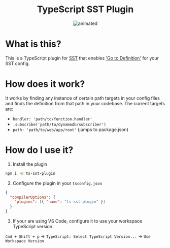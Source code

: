 <h1 align="center">TypeScript SST Plugin</h1>
<p align="center">
  <img src="https://github.com/user-attachments/assets/b6099257-62ae-4bc3-82f7-6a2e39477954" alt="animated" />
</p>

# What is this?

This is a TypeScript plugin for [SST](https://sst.dev/) that enables ['Go to Definition'](https://microsoft.github.io/language-server-protocol/specifications/lsp/3.17/specification/#textDocument_definition) for your SST config.

# How does it work?

It works by finding any instance of certain path targets in your config files and finds the definition from that path in your codebase. The current targets are:
- `handler: 'path/to/function.handler'`
- `.subscribe('path/to/dynamodb/subscriber')`
- `path: 'path/to/web/app/root'` (jumps to package.json)

# How do I use it?

1. Install the plugin

```bash
npm i -D ts-sst-plugin
```

2. Configure the plugin in your `tsconfig.json`

```json
{
  "compilerOptions": {
    "plugins": [{ "name": "ts-sst-plugin" }]
  }
}
```

3. If your are using VS Code, configure it to use your workspace TypeScript version.

`Cmd + Shift + p` -> `TypeScript: Select TypeScript Version...` -> `Use Workspace Version`
